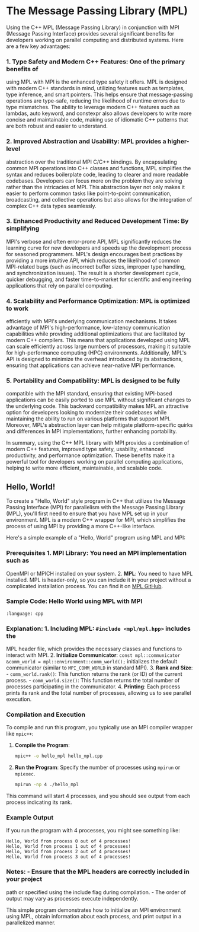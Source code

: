# The Message Passing Library (MPL)

Using the C++ MPL (Message Passing Library) in conjunction with MPI (Message
Passing Interface) provides several significant benefits for developers working
on parallel computing and distributed systems. Here are a few key advantages:

### 1. **Type Safety and Modern C++ Features:** One of the primary benefits of
using MPL with MPI is the enhanced type safety it offers. MPL is designed with
modern C++ standards in mind, utilizing features such as templates, type
inference, and smart pointers. This helps ensure that message-passing
operations are type-safe, reducing the likelihood of runtime errors due to type
mismatches. The ability to leverage modern C++ features such as lambdas, auto
keyword, and constexpr also allows developers to write more concise and
maintainable code, making use of idiomatic C++ patterns that are both robust
and easier to understand.

### 2. **Improved Abstraction and Usability:** MPL provides a higher-level
abstraction over the traditional MPI C/C++ bindings. By encapsulating common
MPI operations into C++ classes and functions, MPL simplifies the syntax and
reduces boilerplate code, leading to clearer and more readable codebases.
Developers can focus more on the problem they are solving rather than the
intricacies of MPI. This abstraction layer not only makes it easier to perform
common tasks like point-to-point communication, broadcasting, and collective
operations but also allows for the integration of complex C++ data types
seamlessly.

### 3. **Enhanced Productivity and Reduced Development Time:** By simplifying
MPI's verbose and often error-prone API, MPL significantly reduces the learning
curve for new developers and speeds up the development process for seasoned
programmers. MPL's design encourages best practices by providing a more
intuitive API, which reduces the likelihood of common MPI-related bugs (such as
incorrect buffer sizes, improper type handling, and synchronization issues).
The result is a shorter development cycle, quicker debugging, and faster
time-to-market for scientific and engineering applications that rely on
parallel computing.

### 4. **Scalability and Performance Optimization:** MPL is optimized to work
efficiently with MPI's underlying communication mechanisms. It takes advantage
of MPI's high-performance, low-latency communication capabilities while
providing additional optimizations that are facilitated by modern C++
compilers. This means that applications developed using MPL can scale
efficiently across large numbers of processors, making it suitable for
high-performance computing (HPC) environments. Additionally, MPL's API is
designed to minimize the overhead introduced by its abstractions, ensuring that
applications can achieve near-native MPI performance.

### 5. **Portability and Compatibility:** MPL is designed to be fully
compatible with the MPI standard, ensuring that existing MPI-based applications
can be easily ported to use MPL without significant changes to the underlying
code. This backward compatibility makes MPL an attractive option for developers
looking to modernize their codebases while maintaining the ability to run on
various platforms that support MPI. Moreover, MPL's abstraction layer can help
mitigate platform-specific quirks and differences in MPI implementations,
further enhancing portability.

In summary, using the C++ MPL library with MPI provides a combination of modern
C++ features, improved type safety, usability, enhanced productivity, and
performance optimization. These benefits make it a powerful tool for developers
working on parallel computing applications, helping to write more efficient,
maintainable, and scalable code.

## Hello, World!

To create a "Hello, World" style program in C++ that utilizes the Message
Passing Interface (MPI) for parallelism with the Message Passing Library (MPL),
you'll first need to ensure that you have MPL set up in your environment. MPL
is a modern C++ wrapper for MPI, which simplifies the process of using MPI by
providing a more C++-like interface.

Here's a simple example of a "Hello, World" program using MPL and MPI:

### Prerequisites 1. **MPI Library**: You need an MPI implementation such as
OpenMPI or MPICH installed on your system. 2. **MPL**: You need to have MPL
installed. MPL is header-only, so you can include it in your project without a
complicated installation process. You can find it on [MPL
GitHub](https://github.com/rabauke/mpl).

### Sample Code: Hello World using MPL with MPI

```{literalinclude} ../src/hello_mpl.cpp
:language: cpp
```

### Explanation: 1. **Including MPL**: `#include <mpl/mpl.hpp>` includes the
MPL header file, which provides the necessary classes and functions to interact
with MPI. 2. **Initialize Communicator**: `const mpl::communicator &comm_world
= mpl::environment::comm_world();` initializes the default communicator
(similar to `MPI_COMM_WORLD` in standard MPI). 3. **Rank and Size**: -
`comm_world.rank()`: This function returns the rank (or ID) of the current
process. - `comm_world.size()`: This function returns the total number of
processes participating in the communicator. 4. **Printing**: Each process
prints its rank and the total number of processes, allowing us to see parallel
execution.

### Compilation and Execution

To compile and run this program, you typically use an MPI compiler wrapper like
`mpic++`:

1. **Compile the Program**:
    ```bash
    mpic++ -o hello_mpl hello_mpl.cpp
    ```

2. **Run the Program**: Specify the number of processes using `mpirun` or `mpiexec`.
    ```bash
    mpirun -np 4 ./hello_mpl
    ```

This command will start 4 processes, and you should see output from each
process indicating its rank.

### Example Output
If you run the program with 4 processes, you might see something like:

```
Hello, World from process 0 out of 4 processes!
Hello, World from process 1 out of 4 processes!
Hello, World from process 2 out of 4 processes!
Hello, World from process 3 out of 4 processes!
```

### Notes: - Ensure that the MPL headers are correctly included in your project
path or specified using the include flag during compilation. - The order of
output may vary as processes execute independently.

This simple program demonstrates how to initialize an MPI environment using
MPL, obtain information about each process, and print output in a parallelized
manner.

